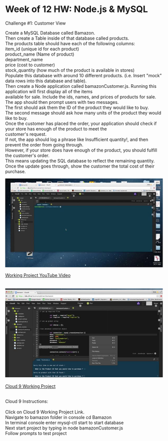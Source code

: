 # Week of 12 HW: Node.js & MySQL
Challenge #1: Customer View <br>

Create a MySQL Database called Bamazon.<br>
Then create a Table inside of that database called products.<br>
The products table should have each of the following columns:<br>
item_id (unique id for each product)<br>
product_name (Name of product)<br>
department_name<br>
price (cost to customer)<br>
stock_quantity (how much of the product is available in stores)<br>
Populate this database with around 10 different products. (i.e. Insert "mock" data rows into this database and table).<br>
Then create a Node application called bamazonCustomer.js. Running this application will first display all of the items <br>available for sale. Include the ids, names, and prices of products for sale.<br>
The app should then prompt users with two messages.<br>
The first should ask them the ID of the product they would like to buy.<br>
The second message should ask how many units of the product they would like to buy.<br>
Once the customer has placed the order, your application should check if your store has enough of the product to meet the <br>customer's request.<br>
If not, the app should log a phrase like Insufficient quantity!, and then prevent the order from going through.<br>
However, if your store does have enough of the product, you should fulfill the customer's order.<br>
This means updating the SQL database to reflect the remaining quantity.<br>
Once the update goes through, show the customer the total cost of their purchase.<br>

![Project Image](https://github.com/bggitacc/bamazon/blob/master/screen.jpg)

[Working Project YouTube Video](https://www.youtube.com/embed/4ihcjT2W1GQ)<br><br>
<br>
![Project Image](https://github.com/bggitacc/bamazon/blob/master/cloud9.jpg)<br><br>
[Cloud 9 Working Project](https://ide.c9.io/bootcampbrian/bamazon)<br><br>

Cloud 9 Instructions: <br>
<br>
Click on Cloud 9 Working Project Link.<br>
Navigate to bamazon folder in console cd Bamazon<br>
In terminal console enter mysql-ctl start to start database<br>
Next start project by typing in node bamazonCustomer.js<br>
Follow prompts to test project<br>



